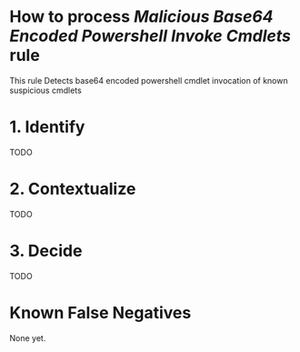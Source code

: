 # How to process *Malicious Base64 Encoded Powershell Invoke Cmdlets* rule
This rule Detects base64 encoded powershell cmdlet invocation of known suspicious cmdlets

# 1. Identify
TODO

# 2. Contextualize
TODO

# 3. Decide
TODO

# Known False Negatives
None yet.

